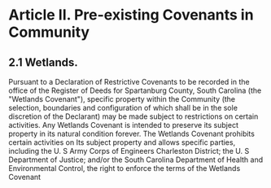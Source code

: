 # Article II. Pre-existing Covenants in Community

## 2.1 Wetlands.
Pursuant to a Declaration of Restrictive Covenants to be recorded in the office of the Register of Deeds for Spartanburg County, South Carolina (the "Wetlands Covenant"), specific property within the Community (the selection, boundaries and configuration of which shall be in the sole discretion of the Declarant) may be made subject to restrictions on certain activities. Any Wetlands Covenant is intended to preserve its subject property in its natural condition forever. The Wetlands Covenant prohibits certain activities on Its subject property and allows specific parties, including the U. S Army Corps of Engineers Charleston District; the U. S Department of Justice; and/or the South Carolina Department of Health and Environmental Control, the right to enforce the terms of the Wetlands Covenant
